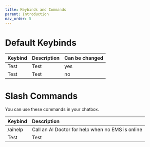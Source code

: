 ```yaml
---
title: Keybinds and Commands
parent: Introduction
nav_order: 5
---
```


# Default Keybinds

| **Keybind** | **Description**        | **Can be changed** |
|:------------|:-----------------------|:-------------------|
| Test        | Test                   | yes                |
| Test        | Test                   | no                 |

# Slash Commands

You can use these commands in your chatbox.

| **Keybind** | **Description**                                     |
|:------------|:----------------------------------------------------|
| /aihelp     | Call an AI Doctor for help when no EMS is online    |
| Test        | Test                                                |

